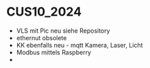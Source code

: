 # CUS10_2024

- VLS mit Pic neu siehe Repository
- ethernut obsolete
- KK ebenfalls neu - mqtt Kamera, Laser, Licht
- Modbus mittels Raspberry
- 
